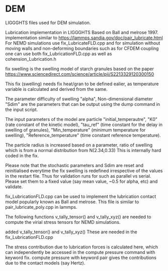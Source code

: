 # DEM
LIGGGHTS files used for DEM simulation.

Lubrication implementation in LIGGGHTS Based on Ball and melrose 1997. 
implementation similar to https://lammps.sandia.gov/doc/pair_lubricate.html 
For NEMD simulations use fix_LubricateFLD.cpp and for simulation without moving walls and non-deforming boundaries such as for CFDEM coupling one can use both fix_LubricationFLD.cpp as well as cohension_Lubrication.h 


fix swelling 
is the swelling model of starch granules based on the paper 
https://www.sciencedirect.com/science/article/pii/S2213329120300150 

This fix (swelling) needs fix heat/gran to be defined ealier, as temperature variable is calculated and derived from the same.   

The parameter difficulty of swelling "alpha", Non-dimensional diameter "Sdim" are the parameters that can be output using the
dump command in the input script. 

The input parameters of the model are particle "initial_temperautre", "K0" (rate constant of the kinetic model), "tau_ref" (time constant for 
the delay in swelling of granules), "Min_temperature" (minimum temperature for swelling), "Reference_temperature" (time constant reference temperature). 

The particle radius is increased based on a parameter, ratio of swelling which is from a normal distribution from N(2.34,0.33) 
This is internally hard coded in the fix. 

Please note that the stochastic parameters and Sdim are reset and reinitialised everytime the fix swelling is redefined irrespective of the values in the restart file. Thus for validation runs for such as parallel vs serial. Please set them to a fixed value (say mean value, ~0.5 for alpha, etc) and validate.


fix_LubricationFLD.cpp can be used to implement the lubrication contact model popularly known as Ball and melrose. 
This file is similar to pair_lubricate_poly.cpp in lammps. 

The following functions v_tally_tensor() and v_tally_xyz() are needed to compute the virial stress tensors for NEMD simulations. 

added v_tally_tensor() and v_tally_xyz() 
These are needed in the fix_LubricationFLD.cpp 

The stress contribution due to lubrication forces is calculated here, which can independently be accessed in the compute pressure command with keyword fix.
compute pressure with keyword pair gives the contributions due to the contact models (say Hertz).




